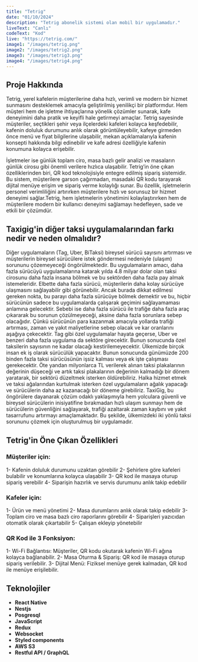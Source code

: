```yaml
---
title: "Tetrig"
date: "01/10/2024"
description: "Tetrig abonelik sistemi olan mobil bir uygulamadır."
liveText: "Canlı"
codeText: "Kod"
live: "https://tetrig.com/"
image1: "/images/tetrig.png"
image2: "/images/tetrig2.png"
image3: "/images/tetrig3.png"
image4: "/images/tetrig4.png"
---
```


## **Proje Hakkında**

Tetrig, yerel kafelerin müşterilerine daha hızlı, verimli ve modern bir hizmet sunmasını desteklemek amacıyla geliştirilmiş yenilikçi bir platformdur. Hem müşteri hem de işletme ihtiyaçlarına yönelik çözümler sunarak, kafe deneyimini daha pratik ve keyifli hale getirmeyi amaçlar. Tetrig sayesinde müşteriler, seçtikleri şehir veya ilçelerdeki kafeleri kolayca keşfedebilir, kafenin doluluk durumunu anlık olarak görüntüleyebilir, kafeye girmeden önce menü ve fiyat bilgilerine ulaşabilir, mekan açıklamalarıyla kafenin konsepti hakkında bilgi edinebilir ve kafe adresi özelliğiyle kafenin konumuna kolayca erişebilir.

İşletmeler ise günlük toplam ciro, masa bazlı gelir analizi ve masaların günlük cirosu gibi önemli verilere hızlıca ulaşabilir. Tetrig’in öne çıkan özelliklerinden biri, QR kod teknolojisiyle entegre edilmiş sipariş sistemidir. Bu sistem, müşterilere garson çağırmadan, masadaki QR kodu tarayarak dijital menüye erişim ve sipariş verme kolaylığı sunar. Bu özellik, işletmelerin personel verimliliğini artırırken müşterilere hızlı ve sorunsuz bir hizmet deneyimi sağlar.Tetrig, hem işletmelerin yönetimini kolaylaştırırken hem de müşterilere modern bir kullanıcı deneyimi sağlamayı hedefleyen, sade ve etkili bir çözümdür.

## **Taxigig'in diğer taksi uygulamalarından farkı nedir ve neden olmalıdır?**

Diğer uygulamaların (Tag, Uber, BiTaksi) bireysel sürücü sayısını artırması ve müşterilerin bireysel sürücülere istek göndermesi nedeniyle (ulaşım) sorununu çözemeyeceği öngörülmektedir. Bu uygulamaların amacı, daha fazla sürücüyü uygulamalarına katarak yılda 4.8 milyar dolar olan taksi cirosunu daha fazla insana bölmek ve bu sektörden daha fazla pay almak istemeleridir. Elbette daha fazla sürücü, müşterilerin daha kolay sürücüye ulaşmasını sağlayabilir gibi görünebilir. Ancak burada dikkat edilmesi gereken nokta, bu parayı daha fazla sürücüye bölmek demektir ve bu, hiçbir sürücünün sadece bu uygulamalarda çalışarak geçimini sağlayamaması anlamına gelecektir. Sebebi ise daha fazla sürücü ile trafiğe daha fazla araç çıkararak bu sorunun çözülmeyeceği, aksine daha fazla sorunlara sebep olacağıdır. Çünkü sürücünün para kazanmak amacıyla yollarda trafiği artırması, zaman ve yakıt maliyetlerine sebep olacak ve kar oranlarını aşağıya çekecektir. Tag gibi özel uygulamalar hayata geçerse, Uber ve benzeri daha fazla uygulama da sektöre girecektir. Bunun sonucunda özel taksilerin sayısının ne kadar olacağı kestirilemeyecektir. Ülkemizde birçok insan ek iş olarak sürücülük yapacaktır. 
Bunun sonucunda günümüzde 200 binden fazla taksi sürücüsünün işsiz kalması veya ek işte çalışması gerekecektir. Öte yandan milyonlarca TL verilerek alınan taksi plakalarının değerinin düşeceği ve artık taksi plakalarının değerinin kalmadığı bir dönem yaratarak, bir sektörü düzeltmek isterken öldürebiliriz. Halka hizmet etmek ve taksi ağalarından kurtulmak isterken özel uygulamaların ağalık yapacağı ve sürücülerin daha az kazanacağı bir döneme girebiliriz. TaxiGig, bu öngörülere dayanarak çözüm odaklı yaklaşımıyla hem yolculara güvenli ve bireysel sürücülerin inisiyatifine bırakmadan hızlı ulaşım sunmayı hem de sürücülerin güvenliğini sağlayarak, trafiği azaltarak zaman kaybını ve yakıt tasarrufunu artırmayı amaçlamaktadır. Bu şekilde, ülkemizdeki iki yönlü taksi sorununu çözmek için oluşturulmuş bir uygulamadır.

## **Tetrig'in Öne Çıkan Özellikleri**

### **Müşteriler için:**
1- Kafenin doluluk durumunu uzaktan görebilir
2- Şehirlere göre kafeleri bulabilir ve konumlarına kolayca ulaşabilir
3- QR kod ile masaya oturup sipariş verebilir
4- Siparişin hazırlık ve servis durumunu anlık takip edebilir

### **Kafeler için:**
1- Ürün ve menü yönetimi
2- Masa durumlarını anlık olarak takip edebilir
3- Toplam ciro ve masa bazlı ciro raporlarını görebilir
4- Siparişleri yazıcıdan otomatik olarak çıkartabilir
5- Çalışan ekleyip yönetebilir

### **QR Kod ile 3 Fonksiyon:**
1- Wi-Fi Bağlantısı: Müşteriler, QR kodu okutarak kafenin Wi-Fi ağına kolayca bağlanabilir.
2- Masa Oturma & Sipariş: QR kod ile masaya oturup sipariş verilebilir.
3- Dijital Menü: Fiziksel menüye gerek kalmadan, QR kod ile menüye erişilebilir.

## **Teknolojiler**

- **React Native**
- **Nestjs**
- **Posgresql**
- **JavaScript**
- **Redux**
- **Websocket**
- **Styled components**
- **AWS S3**
- **Restful API / GraphQL**